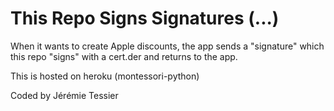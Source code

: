 # This Repo Signs Signatures (...)

When it wants to create Apple discounts, the app sends a "signature" which this repo "signs" with a cert.der and returns to the app.

This is hosted on heroku (montessori-python)

Coded by Jérémie Tessier
 
